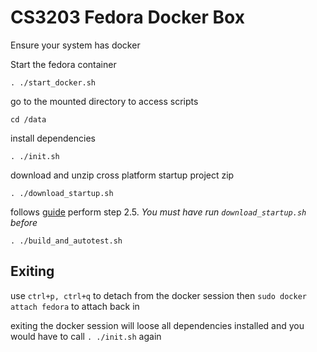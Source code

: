 # CS3203 Fedora Docker Box

Ensure your system has docker

Start the fedora container
```
. ./start_docker.sh
```

go to the mounted directory to access scripts
```
cd /data
```

install dependencies
```
. ./init.sh
```

download and unzip cross platform startup project zip
```
. ./download_startup.sh
```

follows [guide](https://github.com/nus-cs3203/project-wiki/wiki/Cross-platform-Startup-SPA-Solution) perform step 2.5. *You must have run `download_startup.sh` before*
```
. ./build_and_autotest.sh
```

## Exiting

use `ctrl+p, ctrl+q` to detach from the docker session
then `sudo docker attach fedora` to attach back in

exiting the docker session will loose all dependencies installed and you would have to call `. ./init.sh` again